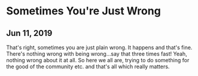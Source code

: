 # Sometimes You're Just Wrong
## Jun 11, 2019

That's right, sometimes you are just plain wrong. It happens and that's fine. 
There's nothing wrong with being wrong...say that three times fast! Yeah, 
nothing wrong about it at all. So here we all are, trying to do something for 
the good of the community etc. and that's all which really matters.
